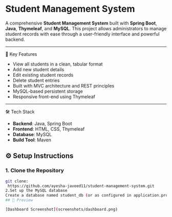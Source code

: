 # Student Management System

A comprehensive **Student Management System** built with **Spring Boot**, **Java**, **Thymeleaf**, and **MySQL**. This project allows administrators to manage student records with ease through a user-friendly interface and powerful backend.

---

📌 Key Features

-  View all students in a clean, tabular format
-  Add new student details
- Edit existing student records
-  Delete student entries
-  Built with MVC architecture and REST principles
- MySQL-based persistent storage
- Responsive front-end using Thymeleaf

---

🛠️ Tech Stack

- **Backend**: Java, Spring Boot
- **Frontend**: HTML, CSS, Thymeleaf
- **Database**: MySQL
- **Build Tool**: Maven



## ⚙️ Setup Instructions

### 1. Clone the Repository
```bash
git clone:
 https://github.com/ayesha-javeed11/student-management-system.git
2.Set up the MySQL database
Create a database named student_db (or as configured in application.properties), and update your MySQL username and password.
## 📸 Preview

[Dashboard Screenshot](screenshots/dashboard.png)


